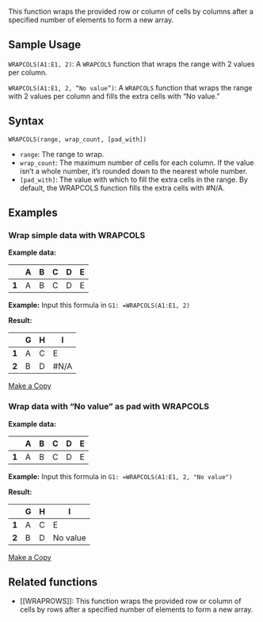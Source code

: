 This function wraps the provided row or column of cells by columns after a specified number of elements to form a new array.

Sample Usage
------------

`WRAPCOLS(A1:E1, 2)`: A `WRAPCOLS` function that wraps the range with 2 values per column.

`WRAPCOLS(A1:E1, 2, “No value”)`: A `WRAPCOLS` function that wraps the range with 2 values per column and fills the extra cells with “No value.”

Syntax
------

`WRAPCOLS(range, wrap_count, [pad_with])`

* `range`: The range to wrap.
* `wrap_count`: The maximum number of cells for each column. If the value isn’t a whole number, it’s rounded down to the nearest whole number.
* `[pad_with]`: The value with which to fill the extra cells in the range. By default, the WRAPCOLS function fills the extra cells with #N/A.

Examples
--------

### Wrap simple data with WRAPCOLS

**Example data:**

|  | A | B | C | D | E |
| --- | --- | --- | --- | --- | --- |
| **1** | A | B | C | D | E |

**Example:** Input this formula in `G1: =WRAPCOLS(A1:E1, 2)`

**Result:**

|  | **G** | **H** | **I** |
| --- | --- | --- | --- |
| **1** | A | C | E |
| **2** | B | D | #N/A |

[Make a Copy](https://docs.google.com/spreadsheets/d/1ZSTYWGVXiCHkLAS-Kmh1J6V3QEXBeWwVBS2FDLJGK5w/copy)

### Wrap data with “No value” as pad with WRAPCOLS

**Example data:**

|  | A | B | C | D | E |
| --- | --- | --- | --- | --- | --- |
| **1** | A | B | C | D | E |

**Example:** Input this formula in `G1: =WRAPCOLS(A1:E1, 2, "No value")`

**Result:**

|  | **G** | **H** | **I** |
| --- | --- | --- | --- |
| **1** | A | C | E |
| **2** | B | D | No value |

[Make a Copy](https://docs.google.com/spreadsheets/d/1ZSTYWGVXiCHkLAS-Kmh1J6V3QEXBeWwVBS2FDLJGK5w/copy#gid=907400634)

Related functions
-----------------

* [[WRAPROWS]]: This function wraps the provided row or column of cells by rows after a specified number of elements to form a new array.